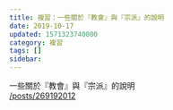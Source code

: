 ```yaml
---
title: 複習：一些關於『教會』與『宗派』的說明
date: 2019-10-17
updated: 1571323740000
category: 複習
tags: []
sidebar: 
---
```


<p>一些關於『教會』與『宗派』的說明<br/>
<a href="/posts/269192012" target="_blank">/posts/269192012</a></p>
<p> </p>
